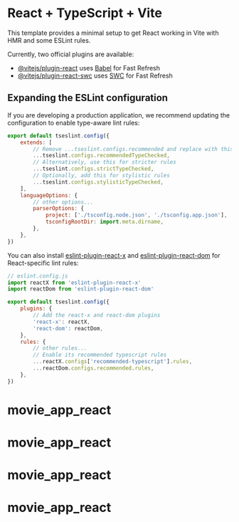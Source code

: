 # React + TypeScript + Vite

This template provides a minimal setup to get React working in Vite with HMR and some ESLint rules.

Currently, two official plugins are available:

- [@vitejs/plugin-react](https://github.com/vitejs/vite-plugin-react/blob/main/packages/plugin-react/README.md) uses [Babel](https://babeljs.io/) for Fast Refresh
- [@vitejs/plugin-react-swc](https://github.com/vitejs/vite-plugin-react-swc) uses [SWC](https://swc.rs/) for Fast Refresh

## Expanding the ESLint configuration

If you are developing a production application, we recommend updating the configuration to enable type-aware lint rules:

```js
export default tseslint.config({
	extends: [
		// Remove ...tseslint.configs.recommended and replace with this
		...tseslint.configs.recommendedTypeChecked,
		// Alternatively, use this for stricter rules
		...tseslint.configs.strictTypeChecked,
		// Optionally, add this for stylistic rules
		...tseslint.configs.stylisticTypeChecked,
	],
	languageOptions: {
		// other options...
		parserOptions: {
			project: ['./tsconfig.node.json', './tsconfig.app.json'],
			tsconfigRootDir: import.meta.dirname,
		},
	},
})
```

You can also install [eslint-plugin-react-x](https://github.com/Rel1cx/eslint-react/tree/main/packages/plugins/eslint-plugin-react-x) and [eslint-plugin-react-dom](https://github.com/Rel1cx/eslint-react/tree/main/packages/plugins/eslint-plugin-react-dom) for React-specific lint rules:

```js
// eslint.config.js
import reactX from 'eslint-plugin-react-x'
import reactDom from 'eslint-plugin-react-dom'

export default tseslint.config({
	plugins: {
		// Add the react-x and react-dom plugins
		'react-x': reactX,
		'react-dom': reactDom,
	},
	rules: {
		// other rules...
		// Enable its recommended typescript rules
		...reactX.configs['recommended-typescript'].rules,
		...reactDom.configs.recommended.rules,
	},
})
```
# movie_app_react
# movie_app_react
# movie_app_react
# movie_app_react
